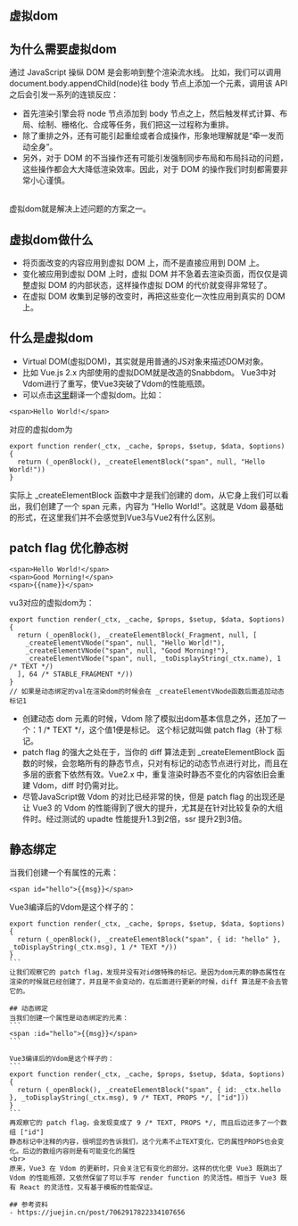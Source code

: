 ## 虚拟dom

## 为什么需要虚拟dom
通过 JavaScript 操纵 DOM 是会影响到整个渲染流水线。
比如，我们可以调用document.body.appendChild(node)往 body 节点上添加一个元素，调用该 API 之后会引发一系列的连锁反应：
- 首先渲染引擎会将 node 节点添加到 body 节点之上，然后触发样式计算、布局、绘制、栅格化、合成等任务，我们把这一过程称为重排。
- 除了重排之外，还有可能引起重绘或者合成操作，形象地理解就是“牵一发而动全身”。
- 另外，对于 DOM 的不当操作还有可能引发强制同步布局和布局抖动的问题，这些操作都会大大降低渲染效率。因此，对于 DOM 的操作我们时刻都需要非常小心谨慎。
<br>
虚拟dom就是解决上述问题的方案之一。

## 虚拟dom做什么
- 将页面改变的内容应用到虚拟 DOM 上，而不是直接应用到 DOM 上。
- 变化被应用到虚拟 DOM 上时，虚拟 DOM 并不急着去渲染页面，而仅仅是调整虚拟 DOM 的内部状态，这样操作虚拟 DOM 的代价就变得非常轻了。
- 在虚拟 DOM 收集到足够的改变时，再把这些变化一次性应用到真实的 DOM 上。

## 什么是虚拟dom
- Virtual DOM(虚拟DOM)，其实就是用普通的JS对象来描述DOM对象。
- 比如 Vue.js 2.x 内部使用的虚拟DOM就是改造的Snabbdom。
Vue3中对Vdom进行了重写，使Vue3突破了Vdom的性能瓶颈。
- 可以点击<a href="https://vue-next-template-explorer.netlify.app/#eyJzcmMiOiI8c3Bhbj5IZWxsbyBXb3JsZCE8L3NwYW4+Iiwib3B0aW9ucyI6e319">这里</a>翻译一个虚拟dom。比如：
```
<span>Hello World!</span>
```
对应的虚拟dom为
```
export function render(_ctx, _cache, $props, $setup, $data, $options) {
  return (_openBlock(), _createElementBlock("span", null, "Hello World!"))
}

```
实际上 _createElementBlock 函数中才是我们创建的 dom，从它身上我们可以看出，我们创建了一个 span 元素，内容为 “Hello World!”。这就是 Vdom 最基础的形式，在这里我们并不会感觉到Vue3与Vue2有什么区别。

## patch flag 优化静态树
```
<span>Hello World!</span>
<span>Good Morning!</span>
<span>{{name}}</span>
```
vu3对应的虚拟dom为：
```
export function render(_ctx, _cache, $props, $setup, $data, $options) {
  return (_openBlock(), _createElementBlock(_Fragment, null, [
    _createElementVNode("span", null, "Hello World!"),
    _createElementVNode("span", null, "Good Morning!"),
    _createElementVNode("span", null, _toDisplayString(_ctx.name), 1 /* TEXT */)
  ], 64 /* STABLE_FRAGMENT */))
}
// 如果是动态绑定的val在渲染dom的时候会在 _createElementVNode函数后面追加动态标记1
```
- 创建动态 dom 元素的时候，Vdom 除了模拟出dom基本信息之外，还加了一个：1 /* TEXT */，这个值1便是标记。
这个标记就叫做 patch flag（补丁标记。
- patch flag 的强大之处在于，当你的 diff 算法走到 _createElementBlock 函数的时候，会忽略所有的静态节点，只对有标记的动态节点进行对比，而且在多层的嵌套下依然有效。Vue2.x 中，重复渲染时静态不变化的内容依旧会重建 Vdom，diff 时仍需对比。
- 尽管JavaScript做 Vdom 的对比已经非常的快，但是 patch flag 的出现还是让 Vue3 的 Vdom 的性能得到了很大的提升，尤其是在针对比较复杂的大组件时。经过测试的 upadte 性能提升1.3到2倍，ssr 提升2到3倍。

## 静态绑定
当我们创建一个有属性的元素：
```
<span id="hello">{{msg}}</span>
```

Vue3编译后的Vdom是这个样子的：
````
export function render(_ctx, _cache, $props, $setup, $data, $options) {
  return (_openBlock(), _createElementBlock("span", { id: "hello" }, _toDisplayString(_ctx.msg), 1 /* TEXT */))
}
```
让我们观察它的 patch flag，发现并没有对id做特殊的标记。是因为dom元素的静态属性在渲染的时候就已经创建了，并且是不会变动的，在后面进行更新的时候，diff 算法是不会去管它的。

## 动态绑定
当我们创建一个属性是动态绑定的元素：
```
<span :id="hello">{{msg}}</span>
```

Vue3编译后的Vdom是这个样子的：
```
export function render(_ctx, _cache, $props, $setup, $data, $options) {
  return (_openBlock(), _createElementBlock("span", { id: _ctx.hello }, _toDisplayString(_ctx.msg), 9 /* TEXT, PROPS */, ["id"]))
}
```
再观察它的 patch flag，会发现变成了 9 /* TEXT, PROPS */, 而且后边还多了一个数组 ["id"]
静态标记中注释的内容，很明显的告诉我们，这个元素不止TEXT变化，它的属性PROPS也会变化。后边的数组内容则是有可能变化的属性
<br>
原来，Vue3 在 Vdom 的更新时，只会关注它有变化的部分。这样的优化使 Vue3 既跳出了 Vdom 的性能瓶颈，又依然保留了可以手写 render function 的灵活性。相当于 Vue3 既有 React 的灵活性，又有基于模板的性能保证。

## 参考资料
- https://juejin.cn/post/7062917822334107656